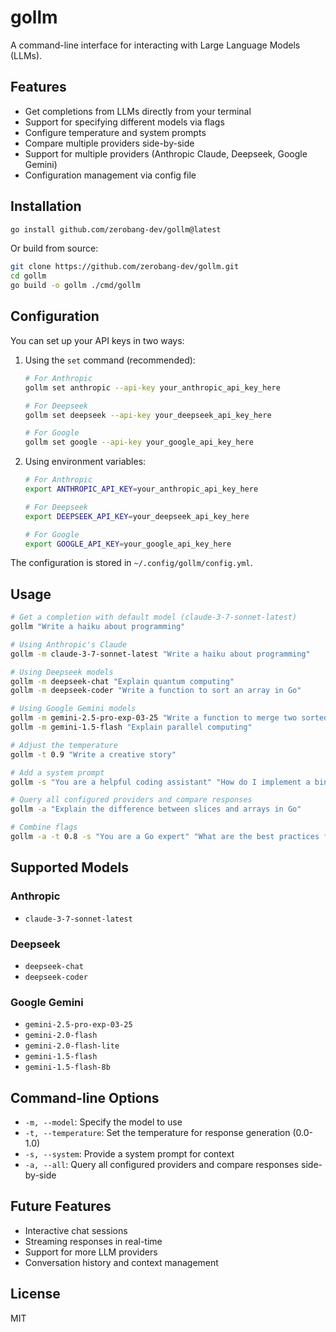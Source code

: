 # gollm

A command-line interface for interacting with Large Language Models (LLMs).

## Features

- Get completions from LLMs directly from your terminal
- Support for specifying different models via flags
- Configure temperature and system prompts
- Compare multiple providers side-by-side
- Support for multiple providers (Anthropic Claude, Deepseek, Google Gemini)
- Configuration management via config file

## Installation

```bash
go install github.com/zerobang-dev/gollm@latest
```

Or build from source:

```bash
git clone https://github.com/zerobang-dev/gollm.git
cd gollm
go build -o gollm ./cmd/gollm
```

## Configuration

You can set up your API keys in two ways:

1. Using the `set` command (recommended):
   ```bash
   # For Anthropic
   gollm set anthropic --api-key your_anthropic_api_key_here
   
   # For Deepseek
   gollm set deepseek --api-key your_deepseek_api_key_here
   
   # For Google
   gollm set google --api-key your_google_api_key_here
   ```

2. Using environment variables:
   ```bash
   # For Anthropic
   export ANTHROPIC_API_KEY=your_anthropic_api_key_here
   
   # For Deepseek
   export DEEPSEEK_API_KEY=your_deepseek_api_key_here
   
   # For Google
   export GOOGLE_API_KEY=your_google_api_key_here
   ```

The configuration is stored in `~/.config/gollm/config.yml`.

## Usage

```bash
# Get a completion with default model (claude-3-7-sonnet-latest)
gollm "Write a haiku about programming"

# Using Anthropic's Claude
gollm -m claude-3-7-sonnet-latest "Write a haiku about programming"

# Using Deepseek models
gollm -m deepseek-chat "Explain quantum computing"
gollm -m deepseek-coder "Write a function to sort an array in Go"

# Using Google Gemini models
gollm -m gemini-2.5-pro-exp-03-25 "Write a function to merge two sorted arrays"
gollm -m gemini-1.5-flash "Explain parallel computing"

# Adjust the temperature
gollm -t 0.9 "Write a creative story"

# Add a system prompt
gollm -s "You are a helpful coding assistant" "How do I implement a binary search in Go?"

# Query all configured providers and compare responses
gollm -a "Explain the difference between slices and arrays in Go"

# Combine flags
gollm -a -t 0.8 -s "You are a Go expert" "What are the best practices for error handling in Go?"
```

## Supported Models

### Anthropic
- `claude-3-7-sonnet-latest`

### Deepseek
- `deepseek-chat`
- `deepseek-coder`

### Google Gemini
- `gemini-2.5-pro-exp-03-25`
- `gemini-2.0-flash`
- `gemini-2.0-flash-lite`
- `gemini-1.5-flash`
- `gemini-1.5-flash-8b`

## Command-line Options

- `-m, --model`: Specify the model to use
- `-t, --temperature`: Set the temperature for response generation (0.0-1.0)
- `-s, --system`: Provide a system prompt for context
- `-a, --all`: Query all configured providers and compare responses side-by-side

## Future Features

- Interactive chat sessions
- Streaming responses in real-time
- Support for more LLM providers
- Conversation history and context management

## License

MIT